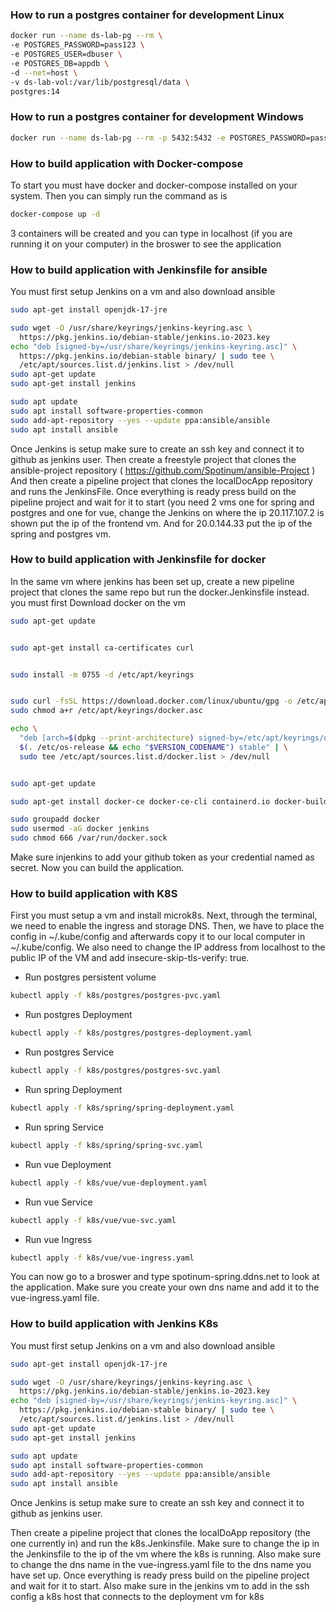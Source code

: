 ### How to run a postgres container for development Linux
```bash
docker run --name ds-lab-pg --rm \
-e POSTGRES_PASSWORD=pass123 \
-e POSTGRES_USER=dbuser \
-e POSTGRES_DB=appdb \
-d --net=host \
-v ds-lab-vol:/var/lib/postgresql/data \
postgres:14
```

### How to run a postgres container for development Windows

```bash
docker run --name ds-lab-pg --rm -p 5432:5432 -e POSTGRES_PASSWORD=pass123  -e POSTGRES_USER=dbuser  -e POSTGRES_DB=appdb   -v ds-lab-vol:/var/lib/postgresql/data  postgres:14
```

### How to build application with Docker-compose
To start you must have docker and docker-compose installed on your system. Then you can simply run the command as is
```bash
docker-compose up -d
```
3 containers will be created and you can type in localhost (if you are running it on your computer) in the broswer to see the application

### How to build application with Jenkinsfile for ansible
You must first setup Jenkins on a vm and also download ansible
```bash
sudo apt-get install openjdk-17-jre
```

```bash
sudo wget -O /usr/share/keyrings/jenkins-keyring.asc \
  https://pkg.jenkins.io/debian-stable/jenkins.io-2023.key
echo "deb [signed-by=/usr/share/keyrings/jenkins-keyring.asc]" \
  https://pkg.jenkins.io/debian-stable binary/ | sudo tee \
  /etc/apt/sources.list.d/jenkins.list > /dev/null
sudo apt-get update
sudo apt-get install jenkins
```

```bash
sudo apt update
sudo apt install software-properties-common
sudo add-apt-repository --yes --update ppa:ansible/ansible
sudo apt install ansible
```

Once Jenkins is setup make sure to create an ssh key and connect it to github as jenkins user. Then create a freestyle project that clones the ansible-project repository ( https://github.com/Spotinum/ansible-Project ) And then create a pipeline project that clones the localDocApp repository and runs the JenkinsFile. Once everything is ready press build on the pipeline project and wait for it to start (you need 2 vms one for spring and postgres and one for vue, change the Jenkins on where the ip 20.117.107.2 is shown put the ip of the frontend vm. And for 20.0.144.33 put the ip of the spring and postgres vm.

### How to build application with Jenkinsfile for docker
In the same vm where jenkins has been set up, create a new pipeline project that clones the same repo but run the docker.Jenkinsfile instead.
you must first Download docker on the vm

```bash
sudo apt-get update


sudo apt-get install ca-certificates curl


sudo install -m 0755 -d /etc/apt/keyrings


sudo curl -fsSL https://download.docker.com/linux/ubuntu/gpg -o /etc/apt/keyrings/docker.asc
sudo chmod a+r /etc/apt/keyrings/docker.asc

echo \
  "deb [arch=$(dpkg --print-architecture) signed-by=/etc/apt/keyrings/docker.asc] https://download.docker.com/linux/ubuntu \
  $(. /etc/os-release && echo "$VERSION_CODENAME") stable" | \
  sudo tee /etc/apt/sources.list.d/docker.list > /dev/null


sudo apt-get update

```

```bash
sudo apt-get install docker-ce docker-ce-cli containerd.io docker-buildx-plugin docker-compose-plugin

```

```bash
sudo groupadd docker
sudo usermod -aG docker jenkins 
sudo chmod 666 /var/run/docker.sock
```
Make sure injenkins to add your github token as your credential named as secret. Now you can build the application.

### How to build application with K8S
First you must setup a vm and install microk8s. 
Next, through the terminal, we need to enable the ingress and storage DNS. Then, we have to place the config in ~/.kube/config and afterwards copy it to our local computer in ~/.kube/config. We also need to change the IP address from localhost to the public IP of the VM and add insecure-skip-tls-verify: true.

* Run postgres persistent volume
```bash
kubectl apply -f k8s/postgres/postgres-pvc.yaml 
```

* Run postgres Deployment
```bash
kubectl apply -f k8s/postgres/postgres-deployment.yaml 
```

* Run postgres Service
```bash
kubectl apply -f k8s/postgres/postgres-svc.yaml 
```

* Run spring Deployment
```bash
kubectl apply -f k8s/spring/spring-deployment.yaml 
```

* Run spring Service
```bash
kubectl apply -f k8s/spring/spring-svc.yaml 
```

* Run vue Deployment
```bash
kubectl apply -f k8s/vue/vue-deployment.yaml 
```

* Run vue Service
```bash
kubectl apply -f k8s/vue/vue-svc.yaml 
```

* Run vue Ingress
```bash
kubectl apply -f k8s/vue/vue-ingress.yaml 
```

You can now go to a broswer and type spotinum-spring.ddns.net to look at the application. Make sure you create your own dns name and add it to the vue-ingress.yaml file.


### How to build application with Jenkins K8s
You must first setup Jenkins on a vm and also download ansible

```bash
sudo apt-get install openjdk-17-jre
```

```bash
sudo wget -O /usr/share/keyrings/jenkins-keyring.asc \
  https://pkg.jenkins.io/debian-stable/jenkins.io-2023.key
echo "deb [signed-by=/usr/share/keyrings/jenkins-keyring.asc]" \
  https://pkg.jenkins.io/debian-stable binary/ | sudo tee \
  /etc/apt/sources.list.d/jenkins.list > /dev/null
sudo apt-get update
sudo apt-get install jenkins
```

```bash
sudo apt update
sudo apt install software-properties-common
sudo add-apt-repository --yes --update ppa:ansible/ansible
sudo apt install ansible
```

Once Jenkins is setup make sure to create an ssh key and connect it to github as jenkins user.

Then create a pipeline project that clones the localDoApp repository (the one currently in) and run the k8s.Jenkinsfile. Make sure to change the ip in the Jenkinsfile to the ip of the vm where the k8s is running. Also make sure to change the dns name in the vue-ingress.yaml file to the dns name you have set up. Once everything is ready press build on the pipeline project and wait for it to start.
Also make sure in the jenkins vm to add in the ssh config a k8s host that connects to the deployment vm for k8s




